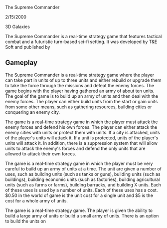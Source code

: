 The Supreme Commander

2/15/2000

3D Galaxies

The Supreme Commander is a real-time strategy game that features tactical combat and a futuristic turn-based sci-fi setting. It was developed by T&E Soft and published by                                                 

## Gameplay

The Supreme Commander is a real-time strategy game where the player can take part in units of up to three units and either rebuild or upgrade them to take the force through the missions and defeat the enemy forces. The game begins with the player having gathered an army of about ten units. The goal of the game is to build up an army of units and then deal with the enemy forces. The player can either build units from the start or gain units from some other means, such as gathering resources, building cities or conquering an enemy city.

The game is a real-time strategy game in which the player must attack the enemy forces and defend his own forces. The player can either attack the enemy cities with units or protect them with units. If a city is attacked, units of the player's units will attack it. If a unit is protected, units of the player's units will attack it. In addition, there is a suppression system that will allow units to attack the enemy's forces and defend the only units that are allowed to attack their own forces.

The game is a real-time strategy game in which the player must be very careful to build up an army of units at a time. The unit are given a number of uses, such as building units (such as tanks or guns), building units (such as buildings), building economic units (such as factories), building agricultural units (such as farms or farms), building barracks, and building X units. Each of these uses is used by a number of units. Each of these uses has a cost. $0.50 in the world of game is the unit cost for a single unit and $5 is the cost for a whole army of units.

The game is a real-time strategy game. The player is given the ability to build a large army of units or build a small army of units. There is an option to build the units on